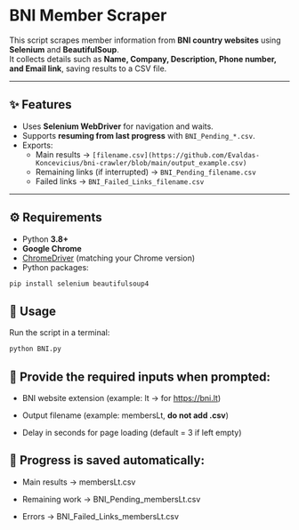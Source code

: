 # BNI Member Scraper  

This script scrapes member information from **BNI country websites** using **Selenium** and **BeautifulSoup**.  
It collects details such as **Name, Company, Description, Phone number, and Email link**, saving results to a CSV file.  

---

## ✨ Features  
- Uses **Selenium WebDriver** for navigation and waits.  
- Supports **resuming from last progress** with `BNI_Pending_*.csv`.  
- Exports:  
  - Main results → `[filename.csv](https://github.com/Evaldas-Koncevicius/bni-crawler/blob/main/output_example.csv)`  
  - Remaining links (if interrupted) → `BNI_Pending_filename.csv`  
  - Failed links → `BNI_Failed_Links_filename.csv`  

---

## ⚙️ Requirements  
- Python **3.8+**  
- **Google Chrome**  
- [ChromeDriver](https://chromedriver.chromium.org/) (matching your Chrome version)  
- Python packages:  

```bash
pip install selenium beautifulsoup4
```

## 📖 Usage  

Run the script in a terminal:  

```bash
python BNI.py
```

## 📝 Provide the required inputs when prompted:

- BNI website extension (example: lt → for https://bni.lt)

- Output filename (example: membersLt, **do not add .csv**)

- Delay in seconds for page loading (default = 3 if left empty)


## 📂 Progress is saved automatically:

- Main results → membersLt.csv

- Remaining work → BNI_Pending_membersLt.csv

- Errors → BNI_Failed_Links_membersLt.csv
